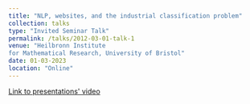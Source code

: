 ```yaml
---
title: "NLP, websites, and the industrial classification problem"
collection: talks
type: "Invited Seminar Talk"
permalink: /talks/2012-03-01-talk-1
venue: "Heilbronn Institute
for Mathematical Research, University of Bristol"
date: 01-03-2023
location: "Online"
---
```



[Link to presentations' video]([http://example2.com](https://www.youtube.com/watch?v=LckMlbr1QUI&t=1569s))
